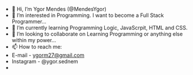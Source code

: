 - 👋 Hi, I’m Ygor Mendes (@MendesYgor)
- 👀 I’m interested in Programming. I want to become a Full Stack Programmer...
- 🌱 I’m currently learning Programming Logic, JavaScrpit, HTML and CSS.
- 💞️ I’m looking to collaborate on Learning Programming or anything else within my power...
- 📫 How to reach me: 
- E-mail - ygorm27@gmail.com 
- Instagram - @ygor.sednem
- 

<!---
MendesYgor/MendesYgor is a ✨ special ✨ repository because its `README.md` (this file) appears on your GitHub profile.
You can click the Preview link to take a look at your changes.
--->
